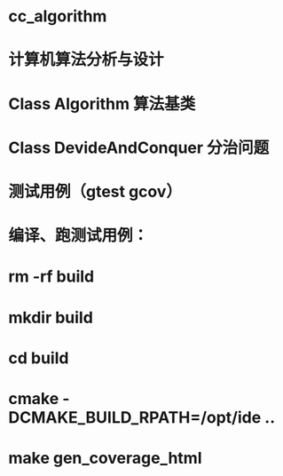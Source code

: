 # cc_algorithm
# 计算机算法分析与设计
#
# Class Algorithm 算法基类
# Class DevideAndConquer 分治问题
#
# 测试用例（gtest gcov）
# 编译、跑测试用例：
# rm -rf build
# mkdir build
# cd build
# cmake -DCMAKE_BUILD_RPATH=/opt/ide ..
# make gen_coverage_html
